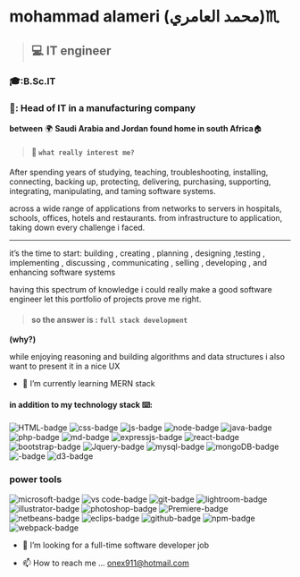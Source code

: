 # mohammad alameri (محمد العامري):scorpius:

>## :computer: IT engineer 
### 🎓:B.Sc.IT
### 💼: Head of IT in a manufacturing company

**between** 🌍 **Saudi Arabia and Jordan found home in south Africa**🏠

> #### 👀 **`what really interest me?`**

After spending years of studying, teaching, troubleshooting, installing, connecting, backing up,
protecting, delivering, purchasing, supporting, integrating, manipulating, and taming software systems.

across a wide range of applications from networks to servers in hospitals, schools, offices, hotels and restaurants.
from infrastructure to application, taking down every challenge i faced.   

---

it’s the time to start: building , creating , planning , designing ,testing , implementing , discussing , communicating , selling , developing , and enhancing software systems

having this spectrum of knowledge i could really make a good software engineer 
let this portfolio of projects prove me right.

>#### so the answer is : `full stack development`

**(why?)**

while enjoying reasoning and building algorithms and data structures i also want to present it in a nice UX

- 🌱 I’m currently learning MERN stack 
#### in addition to my technology stack ⌨️:

![HTML-badge](https://img.shields.io/badge/HTML5-E34F26?style=for-the-badge&logo=html5&logoColor=white "HTML5")
![css-badge](https://img.shields.io/badge/CSS3-1572B6?style=for-the-badge&logo=css3&logoColor=white "css3")
![js-badge](https://img.shields.io/badge/JavaScript-323330?style=for-the-badge&logo=javascript&logoColor=F7DF1E "js")
![node-badge](https://img.shields.io/badge/Node.js-43853D?style=for-the-badge&logo=node.js&logoColor=white "node.js")
![java-badge](https://img.shields.io/badge/HTML-239120?style=for-the-badge&logo=html5&logoColor=white "java")
![php-badge](https://img.shields.io/badge/PHP-777BB4?style=for-the-badge&logo=php&logoColor=white "php")
![md-badge](https://img.shields.io/badge/Markdown-000000?style=for-the-badge&logo=markdown&logoColor=white "MarkDown")
![expressjs-badge](https://img.shields.io/badge/EXPRESS-000000?style=for-the-badge&logo=express&logoColor=white "express.js")
![react-badge](https://img.shields.io/badge/React-20232A?style=for-the-badge&logo=react&logoColor=61DAFB "react")
![bootstrap-badge](https://img.shields.io/badge/Bootstrap-563D7C?style=for-the-badge&logo=bootstrap&logoColor=white "BootStrap")
![Jquery-badge](https://img.shields.io/badge/jQuery-0769AD?style=for-the-badge&logo=jquery&logoColor=white "Jquery")
![mysql-badge](https://img.shields.io/badge/MySQL-00000F?style=for-the-badge&logo=mysql&logoColor=white "MySql")
![mongoDB-badge](https://img.shields.io/badge/MongoDB-4EA94B?style=for-the-badge&logo=mongodb&logoColor=white "MongoDb")
![-badge](https://img.shields.io/badge/phpMyAdmin-6C78AF?style=for-the-badge&logo=phpmyadmin&logoColor=white "")
![d3-badge](https://img.shields.io/badge/-D3-gray?logo=D3.js&logoColor=white&labelColor=F9A03C "D3")

### power tools

![microsoft-badge](https://img.shields.io/badge/Microsoft%20Office-gray?logo=microsoft%20office&labelColor=red "office")
![vs code-badge](https://img.shields.io/badge/vs.code-gray?logo=visual%20studio%20code&labelColor=blue "visual studio code")
![git-badge](https://img.shields.io/badge/-Git-gray?logo=git&labelColor=orange&logoColor=white "git")
![lightroom-badge](https://img.shields.io/badge/-Adobe%20Lightroom-gray?logo=adobe%20lightroom&logoColor=white&labelColor=31A8FF "Adobe lightroom")
![illustrator-badge](https://img.shields.io/badge/-Adobe%20Illustrator-gray?logo=Adobe%20Illustrator&logoColor=white&labelColor=FF9A00 "adobe illustrator")
![photoshop-badge](https://img.shields.io/badge/-Adobe%20Photoshop-gray?logo=Adobe%20photoshop&logoColor=white&labelColor=31A8FF "Premiere")
![Premiere-badge](https://img.shields.io/badge/-Adobe%20Premiere%20Pro-gray?logo=Adobe%20Premiere%20Pro&logoColor=white&labelColor=9999FF "")
![netbeans-badge](https://img.shields.io/badge/-Apache%20NetBeans%20IDE-gray?logo=Apache%20NetBeans%20IDE&logoColor=white&labelColor=1B6AC6 "netbeans")
![eclips-badge](https://img.shields.io/badge/-Eclipse%20IDE-gray?logo=Eclipse%20IDE&logoColor=white&labelColor=2C2255 "eclips")
![github-badge](https://img.shields.io/badge/-GitHub-gray?logo=github&logoColor=white&labelColor=181717 "github")
![npm-badge](https://img.shields.io/badge/-Npm-gray?logo=npm&logoColor=white&labelColor=CB3837 "npm")
![webpack-badge](https://img.shields.io/badge/-WebPack-gray?logo=webpack&logoColor=white&labelColor=#8DD6F9 "webpack")

- 💞️ I’m looking for a full-time software developer job 

- 📫 How to reach me ...
onex911@hotmail.com

<!---
greekmido/greekmido is a ✨ special ✨ repository because its `README.md` (this file) appears on your GitHub profile.
You can click the Preview link to take a look at your changes.
--->
